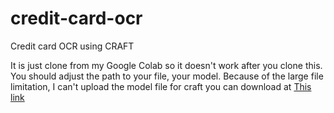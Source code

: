 # credit-card-ocr
Credit card OCR using CRAFT

It is just clone from my Google Colab so it doesn't work after you clone this. You should adjust the path to your file, your model.
Because of the large file limitation, I can't upload the model file for craft you can download at [This link](https://drive.google.com/file/d/1Jk4eGD7crsqCCg9C9VjCLkMN3ze8kutZ/view)
